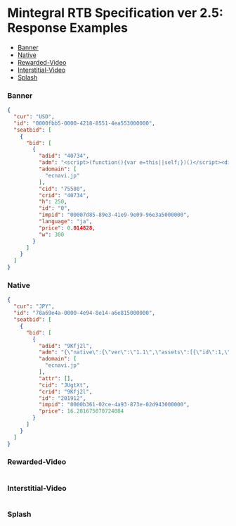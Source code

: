 # Mintegral RTB Specification ver 2.5: Response Examples

* [Banner](#banner)
* [Native](#native)
* [Rewarded-Video](#rewarded-video)
* [Interstitial-Video](#interstitial-video)
* [Splash](#splash)


### Banner

```json
{
  "cur": "USD",
  "id": "0000fbb5-0000-4218-8551-4ea553000000",
  "seatbid": [
    {
      "bid": [
        {
          "adid": "40734",
          "adm": "<script>(function(){var e=this||self;})()</script><div><img src=\"https://adsystem/?q=eD3TPt6ibXC7FHb5U3gXH6ylGqZ5kc355we1OGn87GXzNth1O7M1hYDg&pr=${AUCTION_PRICE}\" border=0 width=1 height=1 alt=\"\" style=\"display:none\"></div>",
          "adomain": [
            "ecnavi.jp"
          ],
          "cid": "75580",
          "crid": "40734",
          "h": 250,
          "id": "0",
          "impid": "00007d85-89e3-41e9-9e09-96e3a5000000",
          "language": "ja",
          "price": 0.014828,
          "w": 300
        }
      ]
    }
  ]
}
```

### Native

```json
{
  "cur": "JPY",
  "id": "78a69e4a-0000-4e94-8e14-a6e815000000",
  "seatbid": [
    {
      "bid": [
        {
          "adid": "9Kfj2l",
          "adm": "{\"native\":{\"ver\":\"1.1\",\"assets\":[{\"id\":1,\"title\":{\"text\":\"今すぐお届けできます\"}},{\"id\":4,\"data\":{\"value\":\"東陽2丁目店\"}},{\"id\":3,\"data\":{\"value\":\"出前\"}},{\"id\":2,\"img\":{\"url\":\"https://adsystem/img.png\",\"w\":160,\"h\":160}}],\"link\":{\"url\":\"https://adsystem/landing-url\"},\"imptrackers\":[\"https:///wp=${AUCTION_PRICE}\"]}}",
          "adomain": [
            "ecnavi.jp"
          ],
          "attr": [],
          "cid": "JUgtXt",
          "crid": "9Kfj2l",
          "id": "201912",
          "impid": "0000b361-02ce-4a93-873e-02d943000000",
          "price": 16.281675070724084
        }
      ]
    }
  ]
}
```

### Rewarded-Video
``` json
```

### Interstitial-Video
``` json
```

### Splash
``` json
```